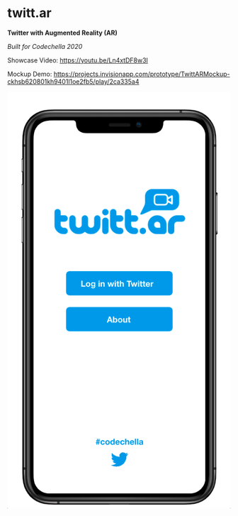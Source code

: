 # twitt.ar

**Twitter with Augmented Reality (AR)**

*Built for Codechella 2020*

Showcase Video: https://youtu.be/Ln4xtDF8w3I

Mockup Demo: https://projects.invisionapp.com/prototype/TwittARMockup-ckhsb620801kh9401l1oe2fb5/play/2ca335a4








![twitt.ar Login](/Mockup_Images/LogInScreen.png)
